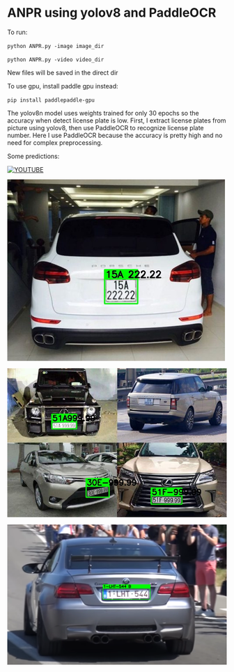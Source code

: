 # ANPR using yolov8 and PaddleOCR

To run:

``python ANPR.py -image image_dir``

``python ANPR.py -video video_dir``

New files will be saved in the direct dir

To use gpu, install paddle gpu instead:

``pip install paddlepaddle-gpu``

The yolov8n model uses weights trained for only 30 epochs so the accuracy when detect license plate is low.
First, I extract license plates from picture using yolov8, then use PaddleOCR to recognize license plate number.
Here I use PaddleOCR because the accuracy is pretty high and no need for complex preprocessing.

Some predictions:

[![YOUTUBE](https://user-images.githubusercontent.com/73065657/235520594-927ed110-338f-4127-bb95-3cd52dbdcf26.png)](https://youtu.be/7GlkEuP_Bg4?t=1 "ANPR using Yolov8 and PaddleOCR")

![](predicted-car1.jpg )

![](predicted-car4.jpg )

![](predicted-car6.png )
